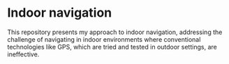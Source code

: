 # Indoor navigation

This repository presents my approach to indoor navigation, addressing the challenge of navigating in indoor environments where conventional technologies like GPS, which are tried and tested in outdoor settings, are ineffective.